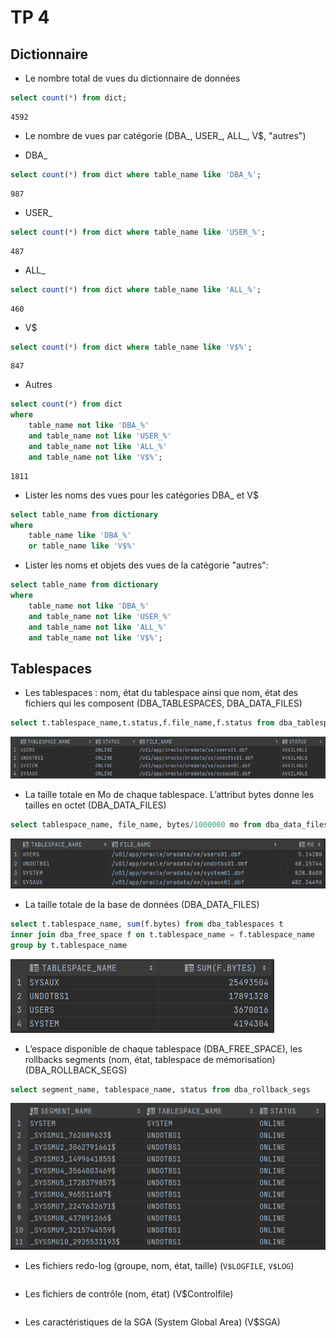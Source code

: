 # TP 4

## Dictionnaire

* Le nombre total de vues du dictionnaire de données

```sql
select count(*) from dict;
```

```shell
4592
```

* Le nombre de vues par catégorie (DBA_, USER_, ALL_, V$, "autres")

- DBA_

```sql
select count(*) from dict where table_name like 'DBA_%';
```

```shell
987
```

- USER_

```sql
select count(*) from dict where table_name like 'USER_%';
```

```shell
487
```

- ALL_

```sql
select count(*) from dict where table_name like 'ALL_%';
```

```shell
460
```

- V$

```sql
select count(*) from dict where table_name like 'V$%';
```

```shell
847
```

- Autres

```sql
select count(*) from dict
where
    table_name not like 'DBA_%'
    and table_name not like 'USER_%'
    and table_name not like 'ALL_%'
    and table_name not like 'V$%';
```

```shell
1811
```

* Lister les noms des vues pour les catégories DBA_ et V$

```sql
select table_name from dictionary
where
    table_name like 'DBA_%'
    or table_name like 'V$%'
```

* Lister les noms et objets des vues de la catégorie "autres":

```sql
select table_name from dictionary
where
    table_name not like 'DBA_%'
    and table_name not like 'USER_%'
    and table_name not like 'ALL_%'
    and table_name not like 'V$%';
```

## Tablespaces

* Les tablespaces : nom, état du tablespace ainsi que nom, état des fichiers qui les composent (DBA_TABLESPACES, DBA_DATA_FILES)

```sql
select t.tablespace_name,t.status,f.file_name,f.status from dba_tablespaces t inner join dba_data_files f on t.tablespace_name = f.tablespace_name
```

![](images/tablespaces.png)

* La taille totale en Mo de chaque tablespace. L’attribut bytes donne les tailles en octet (DBA_DATA_FILES)

```sql
select tablespace_name, file_name, bytes/1000000 mo from dba_data_files;
```

![](images/tablespaces_size.png)

* La taille totale de la base de données (DBA_DATA_FILES)

```sql
select t.tablespace_name, sum(f.bytes) from dba_tablespaces t 
inner join dba_free_space f on t.tablespace_name = f.tablespace_name
group by t.tablespace_name
```

![](images/tablespaces_total.png)

* L’espace disponible de chaque tablespace (DBA_FREE_SPACE), les rollbacks segments (nom, état, tablespace de mémorisation) (DBA_ROLLBACK_SEGS)

```sql
select segment_name, tablespace_name, status from dba_rollback_segs
```

![](images/tablespaces_rollback.png)

* Les fichiers redo-log (groupe, nom, état, taille) (`V$LOGFILE`, `V$LOG`)

```sql

```

* Les fichiers de contrôle (nom, état) (V$Controlfile)

```sql

```

* Les caractéristiques de la SGA (System Global Area) (V$SGA)

```sql

```